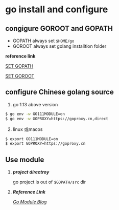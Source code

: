 
# go install and configure 

## congigure GOROOT and GOPATH


- GOPATH    always set `$HOME/go`  
- GOROOT    always set golang installtion folder

**reference link**

[SET GOPATH](https://github.com/golang/go/wiki/GOPATH)

[SET GOROOT](https://github.com/golang/go/wiki/MultipleGoRoots)


## configure Chinese golang source 

1. go 1.13 above version

```bash 
$ go env -w GO111MODULE=on
$ go env -w GOPROXY=https://goproxy.cn,direct
```

2. linux 或macos  

```bash
$ export GO111MODULE=on
$ export GOPROXY=https://goproxy.cn
```

## Use module  

1. ***project directroy***

    go project is out of `$GOPATH/src` dir 

2. ***Reference Link***

    [*Go Module Blog*](https://blog.golang.org/using-go-modules)




